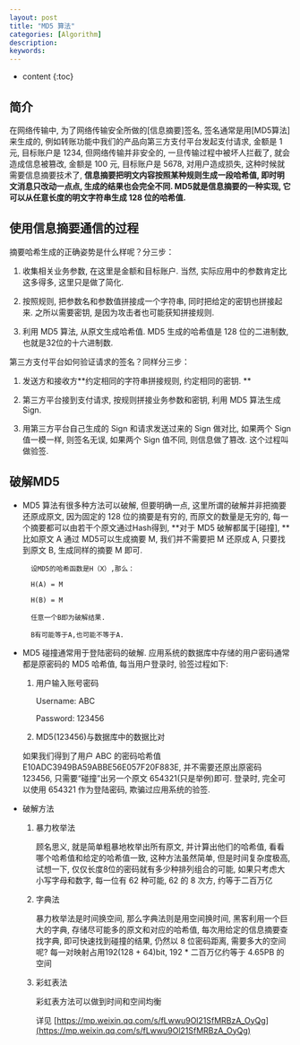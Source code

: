 ```yaml
---
layout: post
title: "MD5 算法"
categories: [Algorithm]
description:
keywords:
---
```


* content
{:toc} 

## 简介

在网络传输中, 为了网络传输安全所做的[信息摘要]签名, 签名通常是用[MD5算法]来生成的, 例如转账功能中我们的产品向第三方支付平台发起支付请求, 金额是 1 元, 目标账户是 1234, 但网络传输并非安全的, 一旦传输过程中被坏人拦截了, 就会造成信息被篡改, 金额是 100 元, 目标账户是 5678, 对用户造成损失, 这种时候就需要信息摘要技术了, **信息摘要把明文内容按照某种规则生成一段哈希值, 即时明文消息只改动一点点, 生成的结果也会完全不同. MD5就是信息摘要的一种实现, 它可以从任意长度的明文字符串生成 128 位的哈希值.**

## 使用信息摘要通信的过程

摘要哈希生成的正确姿势是什么样呢？分三步：

1. 收集相关业务参数, 在这里是金额和目标账户. 当然, 实际应用中的参数肯定比这多得多, 这里只是做了简化. 

1. 按照规则, 把参数名和参数值拼接成一个字符串, 同时把给定的密钥也拼接起来. 之所以需要密钥, 是因为攻击者也可能获知拼接规则. 

1. 利用 MD5 算法, 从原文生成哈希值. MD5 生成的哈希值是 128 位的二进制数, 也就是32位的十六进制数. 

第三方支付平台如何验证请求的签名？同样分三步：

1. 发送方和接收方**约定相同的字符串拼接规则, 约定相同的密钥. **

1. 第三方平台接到支付请求, 按规则拼接业务参数和密钥, 利用 MD5 算法生成 Sign. 

1. 用第三方平台自己生成的 Sign 和请求发送过来的 Sign 做对比, 如果两个 Sign 值一模一样, 则签名无误, 如果两个 Sign 值不同, 则信息做了篡改. 这个过程叫做验签. 

## 破解MD5

* MD5 算法有很多种方法可以破解, 但要明确一点, 这里所谓的破解并非把摘要还原成原文, 因为固定的 128 位的摘要是有穷的, 而原文的数量是无穷的, 每一个摘要都可以由若干个原文通过Hash得到, **对于 MD5 破解都属于[碰撞], ** 比如原文 A 通过 MD5可以生成摘要 M, 我们并不需要把 M 还原成 A, 只要找到原文 B, 生成同样的摘要 M 即可.

        设MD5的哈希函数是H（X）,那么：
        
        H(A) = M
        
        H(B) = M
        
        任意一个B即为破解结果. 
        
        B有可能等于A,也可能不等于A. 

* MD5 碰撞通常用于登陆密码的破解. 应用系统的数据库中存储的用户密码通常都是原密码的 MD5 哈希值, 每当用户登录时, 验签过程如下:

    1. 用户输入账号密码
    
        Username: ABC
        
        Password: 123456
        
    1. MD5(123456)与数据库中的数据比对

    如果我们得到了用户 ABC 的密码哈希值 E10ADC3949BA59ABBE56E057F20F883E, 并不需要还原出原密码 123456, 只需要“碰撞”出另一个原文 654321(只是举例)即可. 登录时, 完全可以使用 654321 作为登陆密码, 欺骗过应用系统的验签. 

* 破解方法

    1. 暴力枚举法

        顾名思义, 就是简单粗暴地枚举出所有原文, 并计算出他们的哈希值, 看看哪个哈希值和给定的哈希值一致, 这种方法虽然简单, 但是时间复杂度极高, 试想一下, 仅仅长度8位的密码就有多少种排列组合的可能, 如果只考虑大小写字母和数字, 每一位有 62 种可能, 62 的 8 次方, 约等于二百万亿

    1. 字典法

        暴力枚举法是时间换空间, 那么字典法则是用空间换时间, 黑客利用一个巨大的字典, 存储尽可能多的原文和对应的哈希值, 每次用给定的信息摘要查找字典, 即可快速找到碰撞的结果, 仍然以 8 位密码距离, 需要多大的空间呢? 每一对映射占用192(128 + 64)bit, 192 * 二百万亿约等于 4.65PB 的空间

    1. 彩虹表法

        彩虹表方法可以做到时间和空间均衡

        详见 [https://mp.weixin.qq.com/s/fLwwu9Ol21SfMRBzA_OyQg](https://mp.weixin.qq.com/s/fLwwu9Ol21SfMRBzA_OyQg)
